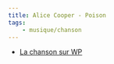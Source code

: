 ```yaml
---
title: Alice Cooper - Poison
tags:
    - musique/chanson
---
```


- [La chanson sur WP](https://fr.wikipedia.org/wiki/Poison_(chanson))